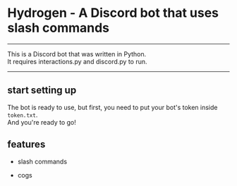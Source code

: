 # Hydrogen - A Discord bot that uses slash commands

<hr>
This is a Discord bot that was written in Python. <br>
It requires interactions.py and discord.py to run.
<hr>

## start setting up

The bot is ready to use, but first, you need to put your bot's token inside `token.txt`. <br>
And you're ready to go!

## features

- slash commands

- cogs
